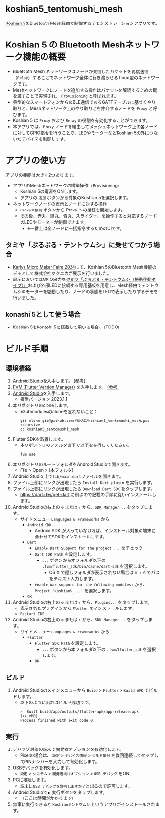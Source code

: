 # koshian5_tentomushi_mesh

[Koshian 5](https://www.macnica.co.jp/business/semiconductor/macnica_products/makers/143699/)をBluetooth Mesh経由で制御するデモンストレーションアプリです。

# Koshian 5 の Bluetooth Meshネットワーク機能の概要

- Bluetooth Mesh ネットワークはノードが受信したパケットを再度送信（`Relay`）することでネットワーク全体に行き渡らせる flood型のネットワークです。
- Meshネットワークにノードを追加する操作はパケットを解読するための鍵を渡すことで実現され、 `Provisioning` と呼ばれます。
- 典型的なスマートフォンからのBLE通信であるGATTテーブルに基づくやり取りと、Meshネットワーク上のやり取りとを仲介するノードを `Proxy` と呼びます。
- Koshian 5 は `Proxy` および `Relay` の役割を有効化することができます。
- 本アプリでは、`Proxy` ノードを経由してメッシュネットワーク上の各ノードに対してGPIO指令を行うことで、LEDやモーターなどKoshian 5の外につないだデバイスを制御します。

# アプリの使い方

アプリの機能は大きく2つあります。
- アプリのMeshネットワークの構築操作（Provisioning）
  - Koshian 5の電源をONします。
  - アプリの `追加` ボタンから対象のKoshian 5を選択します。
- ネットワークノードの表示とノードに対する操作
  - `Proxy未接続` ボタンから Proxy への接続を開始します。
  - その後、赤丸、緑丸、青丸、スライダー、を操作すると対応するノードのLEDやモーターが制御できます。
    - ※一番上は全ノードに一括指令するためのUIです。


## タミヤ「ぷるぷる・テントウムシ」に乗せてつかう場合
- [Kariya Micro Maker Faire 2024](https://makezine.jp/event/makerfaire/kmmf2024/)にて、Koshian 5のBluetooth Mesh機能のデモとして株式会社マクニカが展示を行いました。
- 展示においてはGPIO出力を[タミヤ「ぷるぷる・テントウムシ（振動移動タイプ）」](https://tamiyashop.jp/shop/g/g71117/)および外部LEDに接続する専用基板を用意し、Mesh経由でテントウムシのモーターを駆動したり、ノードの状態をLEDで表示したりするデモを行いました。

## konashi 5として使う場合
- Koshian 5をkonashi 5に搭載して用いる場合、（TODO）

# ビルド手順

## 環境構築
1. [Android Studio](https://developer.android.com/studio?hl=ja)を入手します。 [(参考)](https://qiita.com/Keisuke-Magara/items/e07055cd253881b3b4b4)
1. [FVM (Flutter Version Manager)](https://fvm.app/) を入手します。 [(参考)](https://zenn.dev/altiveinc/articles/flutter-version-management)
1. [Android Studio](https://developer.android.com/studio?hl=ja)を入手します。
    - 推奨バージョン 2023.1.1
1. 本リポジトリのcloneします。
    - ※Submodulesのcloneを忘れないこと：
      ```
      git clone git@github.com:YUKAI/koshian5_tentomushi_mesh.git --recursive
      cd koshian5_tentomushi_mesh
      ```
1. Flutter SDKを取得します。
    - 本リポジトリのフォルダ直下で以下を実行してください。
      ```
      fvm use
      ```
1. 本リポジトリのルートフォルダをAndroid Studioで開きます。
    - File > Open > {本フォルダ}
1. Android Studio 上で`lib/main.dart`ファイルを開きます。
1. ファイル上部にリンクが出現したら `Install Dart plugin` を実行します。
1. ファイル上部にリンクが出現したら `Download Dart SDK` をタップします。
    - https://dart.dev/get-dart に飛ぶので記載の手順に従いインストールします。
1. Android Studioの右上の `⚙` または `↑` から、`SDK Manager...` をタップします。
    - サイドメニュー `Languages & Frameworks` から
      - `Android SDK`
        - Android SDK が入っていなければ、インストール対象の端末に合わせてSDKをインストールします。
      - `Dart`
        - `Enable Dart Support for the project ...` をチェック
        - `Dart SDK Path` を設定します。
          - `...` ボタンから本フォルダ以下の `.fvm/flutter_sdk/bin/cache/dart-sdk` を選択します。
            - OS X で隠しフォルダが表示されない場合は `⌘-⇧-G` でパスをテキスト入力します。
        - `Enable Dar support for the following modules:` から、 `Project 'koshian5_...'` を選択します。
      - `OK`
1. Android Studioの右上の `⚙` または `↑` から、`Plugins...` をタップします。
    - 表示されたプラグインから `Flutter` をインストールします。
    - `Restart IDE`
1. Android Studioの右上の `⚙` または `↑` から、`SDK Manager...` をタップします。
    - サイドメニュー `Languages & Frameworks` から
      - `Flutter`
        - `Flutter SDK Path` を設定します。
          - `...` ボタンから本フォルダ以下の `.fvm/flutter_sdk` を選択します。
        - `OK`
## ビルド
1. Android Studioのメインメニューから `Build` > `Flutter` > `Build APK` でビルドします。
    - 以下のように出ればビルド成功です。
      ```
      ✓  Built build/app/outputs/flutter-apk/app-release.apk (xx.xMB).
      Process finished with exit code 0
      ```

## 実行
1. デバッグ対象の端末で開発者オプションを有効化します。
    - Pixelの場合は、 `設定` > `デバイス情報` > `ビルド番号` を数回連続してタップしてPINナンバーを入力して有効化します。
1. USBデバッグを有効化します。
    - `設定` > `システム` > `開発者向けオプション` > `USB デバッグ` をON
1. PCに接続します。
    - 端末に`USB デバッグを許可しますか？`と出るので許可します。
1. Android Studioで `▶` 実行ボタンをタップします。
    - （ここは時間がかかります）
1. 無事に実行できると `Koshianテントウムシ` というアプリがインストールされます。

